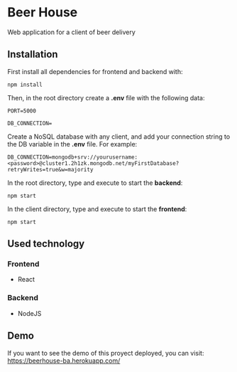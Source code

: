 # Beer House

Web application for a client of beer delivery

## Installation

First install all dependencies for frontend and backend with:

```
npm install
```

Then, in the root directory create a **.env** file with the following data:

```
PORT=5000

DB_CONNECTION=
```

Create a NoSQL database with any client, and add your connection string to the DB variable in the **.env** file. For example:

```
DB_CONNECTION=mongodb+srv://yourusername:<password>@cluster1.2h1zk.mongodb.net/myFirstDatabase?retryWrites=true&w=majority
```

In the root directory, type and execute to start the **backend**:

```
npm start
```

In the client directory, type and execute to start the **frontend**:

```
npm start
```

## Used technology

### Frontend

- React

### Backend

- NodeJS

## Demo

If you want to see the demo of this proyect deployed, you can visit:
https://beerhouse-ba.herokuapp.com/
